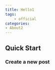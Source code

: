 ```yaml
---
title: Hello1
tags:
    - official
categories:
- About2
---
```


## Quick Start
### Create a new post
